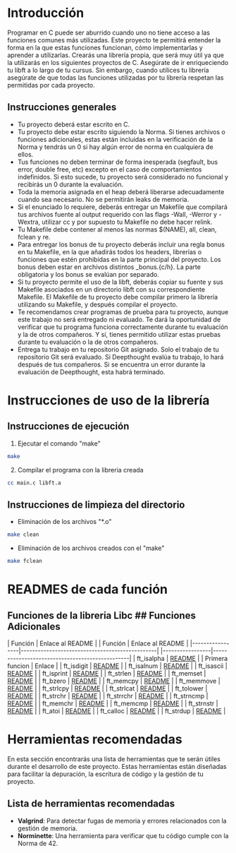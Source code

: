 # Introducción

Programar en C puede ser aburrido cuando uno no tiene acceso a las funciones comunes más utilizadas. Este proyecto te permitirá entender la forma en la que estas funciones funcionan, cómo implementarlas y aprender a utilizarlas. Crearás una librería propia, que será muy útil ya que la utilizarás en los siguientes proyectos de C.
Asegúrate de ir enriqueciendo tu libft a lo largo de tu cursus. Sin embargo, cuando utilices tu librería asegúrate de que todas las funciones utilizadas por tu librería respetan las permitidas por cada proyecto.

## Instrucciones generales

- Tu proyecto deberá estar escrito en C.
- Tu proyecto debe estar escrito siguiendo la Norma. Si tienes archivos o funciones adicionales, estas están incluidas en la verificación de la Norma y tendrás un 0 si hay algún error de norma en cualquiera de ellos.
- Tus funciones no deben terminar de forma inesperada (segfault, bus error, double free, etc) excepto en el caso de comportamientos indefinidos. Si esto sucede, tu proyecto será considerado no funcional y recibirás un 0 durante la evaluación.
- Toda la memoria asignada en el heap deberá liberarse adecuadamente cuando sea necesario. No se permitirán leaks de memoria.
- Si el enunciado lo requiere, deberás entregar un Makefile que compilará tus archivos fuente al output requerido con las flags -Wall, -Werror y -Wextra, utilizar cc y por supuesto tu Makefile no debe hacer relink.
- Tu Makefile debe contener al menos las normas $(NAME), all, clean, fclean y re.
- Para entregar los bonus de tu proyecto deberás incluir una regla bonus en tu Makefile, en la que añadirás todos los headers, librerías o funciones que estén prohibidas en la parte principal del proyecto. Los bonus deben estar en archivos distintos _bonus.{c/h}. La parte obligatoria y los bonus se evalúan por separado.
- Si tu proyecto permite el uso de la libft, deberás copiar su fuente y sus Makefile asociados en un directorio libft con su correspondiente Makefile. El Makefile de tu proyecto debe compilar primero la librería utilizando su Makefile, y después compilar el proyecto.
- Te recomendamos crear programas de prueba para tu proyecto, aunque este trabajo no será entregado ni evaluado. Te dará la oportunidad de verificar que tu programa funciona correctamente durante tu evaluación y la de otros compañeros. Y sí, tienes permitido utilizar estas pruebas durante tu evaluación o la de otros compañeros.
- Entrega tu trabajo en tu repositorio Git asignado. Solo el trabajo de tu repositorio Git será evaluado. Si Deepthought evalúa tu trabajo, lo hará después de tus compañeros. Si se encuentra un error durante la evaluación de Deepthought, esta habrá
terminado.

# Instrucciones de uso de la librería
## Instrucciones de ejecución

1. Ejecutar el comando "make"
```bash
make
```

2. Compilar el programa con la libreria creada
```bash
cc main.c libft.a
```

## Instrucciones de limpieza del directorio

- Eliminación de los archivos "*.o"
```bash
make clean
```

- Eliminación de los archivos creados con el "make"
```bash
make fclean
```

# READMES de cada función

## Funciones de la libreria Libc										## Funciones Adicionales
| Función         | Enlace al README                               |    | Función         | Enlace al README                               |
|-----------------|------------------------------------------------|    |-----------------|------------------------------------------------| 
| ft_isalpha      | [README](readmes_de_funciones/ft_isalpha.md)   |    | Primera funcion | Enlace										   |
| ft_isdigit      | [README](readmes_de_funciones/ft_isdigit.md)   |
| ft_isalnum      | [README](readmes_de_funciones/ft_isalnum.md)   |
| ft_isascii      | [README](readmes_de_funciones/ft_isascii.md)   |
| ft_isprint      | [README](readmes_de_funciones/ft_isprint.md)   |
| ft_strlen       | [README](readmes_de_funciones/ft_istrlen.md)   |
| ft_memset       | [README](readmes_de_funciones/ft_memset.md)    |
| ft_bzero        | [README](readmes_de_funciones/ft_bzero.md)     |
| ft_memcpy       | [README](readmes_de_funciones/ft_memcpy.md)    |
| ft_memmove      | [README](readmes_de_funciones/ft_memmove.md)   |
| ft_strlcpy      | [README](readmes_de_funciones/ft_strlcpy.md)   |
| ft_strlcat      | [README](readmes_de_funciones/ft_strlcat.md)   |
| ft_tolower      | [README](readmes_de_funciones/ft_tolower.md)   |
| ft_strchr       | [README](readmes_de_funciones/ft_strchr.md)    |
| ft_strrchr      | [README](readmes_de_funciones/ft_strrchr.md)   |
| ft_strncmp      | [README](readmes_de_funciones/ft_strncmp.md)   |
| ft_memchr       | [README](readmes_de_funciones/ft_memchr.md)    |
| ft_memcmp       | [README](readmes_de_funciones/ft_memcmp.md)    |
| ft_strnstr      | [README](readmes_de_funciones/ft_strnstr.md)   |
| ft_atoi         | [README](readmes_de_funciones/ft_atoi.md)      |
| ft_calloc       | [README](readmes_de_funciones/ft_calloc.md)    |
| ft_strdup       | [README](readmes_de_funciones/ft_strdup.md)    |

# Herramientas recomendadas
En esta sección encontrarás una lista de herramientas que te serán útiles durante el desarrollo de este proyecto. Estas herramientas están diseñadas para facilitar la depuración, la escritura de código y la gestión de tu proyecto.

## Lista de herramientas recomendadas

- **Valgrind**: Para detectar fugas de memoria y errores relacionados con la gestión de memoria.
- **Norminette**: Una herramienta para verificar que tu código cumple con la Norma de 42.
